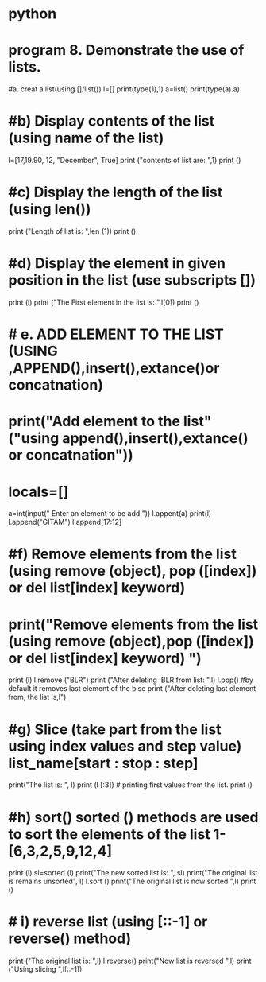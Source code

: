 # python
# program 8. Demonstrate the use of lists.
#a. creat a list(using []/list())
l=[]
print(type(1),1)
a=list()
print(type(a).a)

# #b) Display contents of the list (using name of the list) 
l=[17,19.90, 12, "December", True] 
print ("contents of list are: ",1) 
print ()

# #c) Display the length of the list (using len()) 
print ("Length of list is: ",len (1)) 
print ()

# #d) Display the element in given position in the list (use subscripts []) 
print (l) 
print ("The First element in the list is: ",l[0]) 
print ()

# #  e. ADD ELEMENT TO THE LIST (USING ,APPEND(),insert(),extance()or concatnation)
# print("Add element to the list"("using append(),insert(),extance() or concatnation"))
# locals=[]
a=int(input(" Enter an element to be add "))
l.appent(a)
print(l)
l.append("GITAM")
l.append[17:12]

# #f) Remove elements from the list (using remove (object), pop ([index]) or del list[index] keyword) 
# print("Remove elements from the list (using remove (object),pop ([index]) or del list[index] keyword) ") 
print (l)
l.remove ("BLR")
print ("After deleting 'BLR from list: ",l)
l.pop() #by default it removes last element of the bise
print ("After deleting last element from, the list is,l")

# #g) Slice (take part from the list using index values and step value) list_name[start : stop : step]
print("The list is: ", l)
print (l [:3]) # printing first values from the list. 
print ()

# #h) sort() sorted () methods are used to sort the elements of the list 1- [6,3,2,5,9,12,4]
print (l)
sl=sorted (l)
print("The new sorted list is: ", sl)
print("The original list is remains unsorted", l)
l.sort () 
print("The original list is now sorted ",l)
print ()

# # i) reverse list (using [::-1] or reverse() method)
print ("The original list is: ",l)
l.reverse()
print("Now list is reversed ",l) 
print ("Using slicing ",l[::-1])
